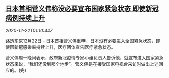 <!--1608600196000-->
[日本首相菅义伟称没必要宣布国家紧急状态 即使新冠病例持续上升](https://cn.reuters.com/article/health-coronavirus-japan1222-tues-idCNKBS28W03B)
------

<div><i>2020-12-22T01:10:44Z</i></div><p>路透东京12月22日 - 日本首相菅义伟重申，日本没有必要进入全国紧急状态，即使因新冠感染率持续上升，医疗团体宣告医疗紧急状态。</p><p>菅义伟周一晚间表示，政府新冠疫情专家小组负责人告诉他，就宣布进入国家紧急状态来说，“我们还没到那个地步”。菅义伟是在接受国家电视台采访时做出上述回应的。(完)</p>
